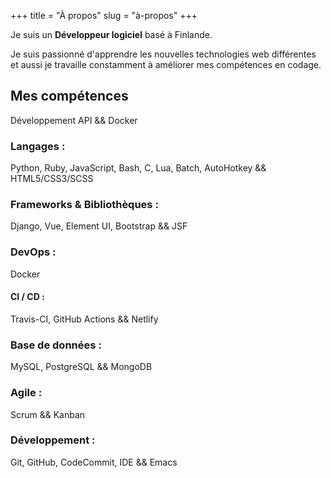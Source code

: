 +++
title = "À propos"
slug = "à-propos"
+++

Je suis un **Développeur logiciel** basé à Finlande.

Je suis passionné d'apprendre les nouvelles technologies web différentes et aussi je travaille constamment à améliorer mes compétences en codage.

## Mes compétences

Développement API && Docker

### Langages :

Python, Ruby, JavaScript, Bash, C, Lua, Batch, AutoHotkey && HTML5/CSS3/SCSS

### Frameworks & Bibliothèques :

Django, Vue, Element UI, Bootstrap && JSF

### DevOps :

Docker

#### CI / CD :

Travis-CI, GitHub Actions && Netlify

### Base de données :

MySQL, PostgreSQL && MongoDB

### Agile :

Scrum && Kanban

### Développement :

Git, GitHub, CodeCommit, IDE && Emacs
